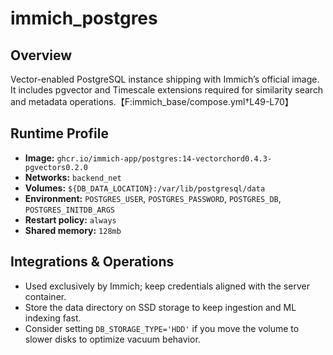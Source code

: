 <!--
title: immich_postgres
description:
published: true
date: 2025-10-19T08:57:42Z
tags:
editor: markdown
-->

# immich_postgres

## Overview
Vector-enabled PostgreSQL instance shipping with Immich’s official image. It includes pgvector and Timescale extensions required for similarity search and metadata operations.【F:immich_base/compose.yml†L49-L70】

## Runtime Profile
- **Image:** `ghcr.io/immich-app/postgres:14-vectorchord0.4.3-pgvectors0.2.0`
- **Networks:** `backend_net`
- **Volumes:** `${DB_DATA_LOCATION}:/var/lib/postgresql/data`
- **Environment:** `POSTGRES_USER`, `POSTGRES_PASSWORD`, `POSTGRES_DB`, `POSTGRES_INITDB_ARGS`
- **Restart policy:** `always`
- **Shared memory:** `128mb`

## Integrations & Operations
- Used exclusively by Immich; keep credentials aligned with the server container.
- Store the data directory on SSD storage to keep ingestion and ML indexing fast.
- Consider setting `DB_STORAGE_TYPE='HDD'` if you move the volume to slower disks to optimize vacuum behavior.
